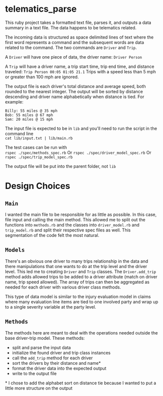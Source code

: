 # telematics_parse

This ruby project takes a formatted text file, parses it, and outputs a data summary in a text file. The data happens to be telematics related.

The incoming data is structured as space delimited lines of text where the first word represents a command and the subsequent words are data related to the command. The two commands are ```Driver``` and ```Trip```.

A ```Driver``` will have one piece of data, the driver name: ```Driver Person```

A ```Trip``` will have a driver name, a trip start time, trip end time, and distance traveled: ```Trip Person 00:05 01:05 21.1```
Trips with a speed less than 5 mph or greater than 100 mph are ignored.

The output file is each driver's total distance and average speed, both rounded to the nearest integer. The output will be sorted by distance descending and driver name alphabetically when distance is tied. For example:

```
Billy: 55 miles @ 35 mph
Bob: 55 miles @ 67 mph
Sam: 20 miles @ 15 mph
```


The input file is expected to be in ``` lib ``` and you'll need to run the script in the command line \
``` cat lib/input.txt | lib/main.rb ```

The test cases can be run with \
``` rspec ./spec/methods_spec.rb ``` Or ``` rspec ./spec/driver_model_spec.rb ``` Or ```rspec ./spec/trip_model_spec.rb```

The output file will be put into the parent folder, not ```lib```

# Design Choices

## ```Main```

I wanted the main file to be responsible for as little as possible. In this case, file input and calling the main method. This allowed me to split out the functions into ```methods.rb``` and the classes into ```driver_model.rb``` and ```trip_model.rb``` and split their respective spec files as well. This segmentation of the code felt the most natural.

## ```Models```

There's an obvious one driver to many trips relationship in the data and there manipulations that one wants to do at the trip level and the driver level. This led me to creating ```Driver``` and ```Trip``` classes. The ```Driver.add_trip``` method adds allowed trips to be added to a driver attribute (match on driver name, trip speed allowed). The array of trips can then be aggregated as needed for each driver with various driver class methods.

This type of data model is similar to the injury evaluation model in claims where many evaluation line items are tied to one involved party and wrap up to a single severity variable at the party level.

## ```Methods```
The methods here are meant to deal with the operations needed outside the base driver-trip model. These methods:
- split and parse the input data
- initialize the found driver and trip class instances
- call the ```add_trip``` method for each driver
- sort the drivers by their distance and name*
- format the driver data into the expected output
- write to the output file

\* I chose to add the alphabet sort on distance tie because I wanted to put a little more structure on the output
 
